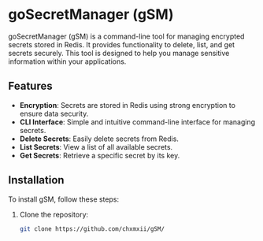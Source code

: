 # goSecretManager (gSM)

goSecretManager (gSM) is a command-line tool for managing encrypted secrets stored in Redis. It provides functionality to delete, list, and get secrets securely. This tool is designed to help you manage sensitive information within your applications.

## Features

- **Encryption**: Secrets are stored in Redis using strong encryption to ensure data security.
- **CLI Interface**: Simple and intuitive command-line interface for managing secrets.
- **Delete Secrets**: Easily delete secrets from Redis.
- **List Secrets**: View a list of all available secrets.
- **Get Secrets**: Retrieve a specific secret by its key.

## Installation

To install gSM, follow these steps:

1. Clone the repository:

   ```bash
   git clone https://github.com/chxmxii/gSM/
